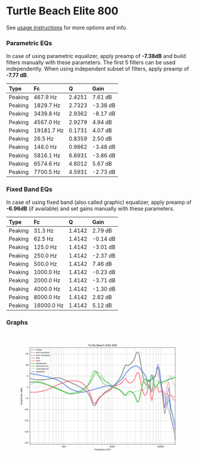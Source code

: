 # Turtle Beach Elite 800
See [usage instructions](https://github.com/jaakkopasanen/AutoEq#usage) for more options and info.

### Parametric EQs
In case of using parametric equalizer, apply preamp of **-7.38dB** and build filters manually
with these parameters. The first 5 filters can be used independently.
When using independent subset of filters, apply preamp of **-7.77 dB**.

| Type    | Fc         |      Q | Gain     |
|:--------|:-----------|:-------|:---------|
| Peaking | 467.9 Hz   | 2.4251 | 7.61 dB  |
| Peaking | 1829.7 Hz  | 2.7323 | -3.38 dB |
| Peaking | 3439.8 Hz  | 2.9362 | -8.17 dB |
| Peaking | 4567.0 Hz  | 2.9279 | 4.94 dB  |
| Peaking | 19181.7 Hz | 0.1731 | 4.07 dB  |
| Peaking | 26.5 Hz    | 0.8359 | 2.50 dB  |
| Peaking | 148.0 Hz   | 0.9862 | -3.48 dB |
| Peaking | 5816.1 Hz  | 6.6931 | -3.86 dB |
| Peaking | 6574.6 Hz  | 4.8012 | 5.67 dB  |
| Peaking | 7700.5 Hz  | 4.5931 | -2.73 dB |

### Fixed Band EQs
In case of using fixed band (also called graphic) equalizer, apply preamp of **-6.96dB**
(if available) and set gains manually with these parameters.

| Type    | Fc         |      Q | Gain     |
|:--------|:-----------|:-------|:---------|
| Peaking | 31.3 Hz    | 1.4142 | 2.79 dB  |
| Peaking | 62.5 Hz    | 1.4142 | -0.14 dB |
| Peaking | 125.0 Hz   | 1.4142 | -3.01 dB |
| Peaking | 250.0 Hz   | 1.4142 | -2.37 dB |
| Peaking | 500.0 Hz   | 1.4142 | 7.46 dB  |
| Peaking | 1000.0 Hz  | 1.4142 | -0.23 dB |
| Peaking | 2000.0 Hz  | 1.4142 | -3.71 dB |
| Peaking | 4000.0 Hz  | 1.4142 | -1.30 dB |
| Peaking | 8000.0 Hz  | 1.4142 | 2.82 dB  |
| Peaking | 16000.0 Hz | 1.4142 | 5.12 dB  |

### Graphs
![](./Turtle%20Beach%20Elite%20800.png)